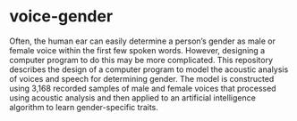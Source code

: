 # voice-gender
Often, the human ear can easily determine a person’s gender as male or female
voice within the first few spoken words. However, designing a computer program
to do this may be more complicated.
This repository describes the design of a computer program to model the acoustic
analysis of voices and speech for determining gender. The model is constructed
using 3,168 recorded samples of male and female voices that processed using
acoustic analysis and then applied to an artificial intelligence algorithm to learn
gender-specific traits.
